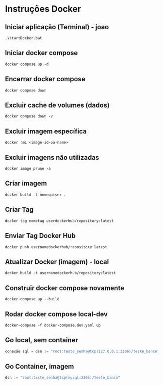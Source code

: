 # Instruções Docker

## Iniciar aplicação (Terminal) - joao

```shell
.\startDocker.bat
```

## Iniciar docker compose

```shell
docker compose up -d
```

## Encerrar docker compose

```shell
docker compose down
```

## Excluir cache de volumes (dados)
 
```shell
docker compose down -v
```

## Excluir imagem específica
 
```shell
docker rmi <image-id-ou-name>
```

## Excluir imagens não utilizadas
 
```shell
docker image prune -a
```

## Criar imagem
 
```shell
docker build -t nomequiser .
```

## Criar Tag
 
```shell
docker tag nometag userdockerhub/repository:latest
```

## Enviar Tag Docker Hub
 
```shell
docker push usernamedockerhub/repository:latest
```

## Atualizar Docker (imagem) - local
 
```shell
docker build -t usernamedockerhub/repository:latest
```

## Construir docker compose novamente
 
```shell
docker-compose up --build
```

## Rodar docker compose local-dev
 
```shell
docker-compose -f docker-compose.dev.yaml up
```

## Go local, sem container
 
```go
conexão sql = dsn := "root:teste_senha@tcp(127.0.0.1:3306)/teste_banco"
```

## Go Container, imagem
 
```go
dsn := "root:teste_senha@tcp(mysql:3306)/teste_banco"
```
